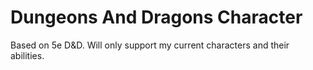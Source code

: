 # Dungeons And Dragons Character

Based on 5e D&D.  Will only support my current characters and their abilities.